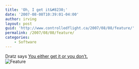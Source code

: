 ```yaml
---
title: 'Oh, I get it&#8230;'
date: '2007-08-08T10:39:01-04:00'
author: irving
layout: post
guid: 'http://www.controlledflight.ca/2007/08/08/feature/'
permalink: /2007/08/08/feature/
categories:
    - Software
---
```


Dratz says [You either get it or you don’t.](http://blogs.ittoolbox.com/bi/confessions/archives/you-either-get-it-or-you-dont-18191)  
![Feature](http://farm2.static.flickr.com/1197/1045336659_e2c01251c6.jpg "Feature")
